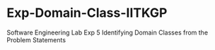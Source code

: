 # Exp-Domain-Class-IITKGP
Software Engineering Lab Exp 5 Identifying Domain Classes from the Problem Statements
